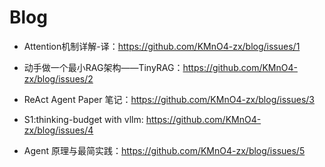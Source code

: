 # Blog

- Attention机制详解-译：https://github.com/KMnO4-zx/blog/issues/1 

- 动手做一个最小RAG架构——TinyRAG：https://github.com/KMnO4-zx/blog/issues/2

- ReAct Agent Paper 笔记：https://github.com/KMnO4-zx/blog/issues/3

- S1:thinking-budget with vllm: https://github.com/KMnO4-zx/blog/issues/4

- Agent 原理与最简实践：https://github.com/KMnO4-zx/blog/issues/5
